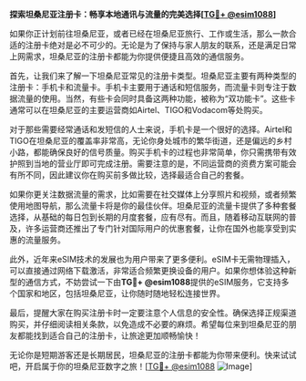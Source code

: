 **探索坦桑尼亚注册卡：畅享本地通讯与流量的完美选择[[TG💪+ @esim1088](https://t.me/s/esim1088)]**

如果你正计划前往坦桑尼亚，或者已经在坦桑尼亚旅行、工作或生活，那么一款合适的注册卡绝对是必不可少的。无论是为了保持与家人朋友的联系，还是满足日常上网需求，坦桑尼亚的注册卡都能为你提供便捷且高效的通信服务。

首先，让我们来了解一下坦桑尼亚常见的注册卡类型。坦桑尼亚主要有两种类型的注册卡：手机卡和流量卡。手机卡主要用于通话和短信服务，而流量卡则专注于数据流量的使用。当然，有些卡会同时具备这两种功能，被称为“双功能卡”。这些卡通常可以在坦桑尼亚的主要运营商如Airtel、TIGO和Vodacom等处购买。

对于那些需要经常通话和发短信的人士来说，手机卡是一个很好的选择。Airtel和TIGO在坦桑尼亚的覆盖率非常高，无论你身处城市的繁华街道，还是偏远的乡村小路，都能确保良好的信号质量。购买手机卡的过程也非常简单，你只需携带有效护照到当地的营业厅即可完成注册。需要注意的是，不同运营商的资费方案可能会有所不同，因此建议你在购买前多做比较，选择最适合自己的套餐。

如果你更关注数据流量的需求，比如需要在社交媒体上分享照片和视频，或者频繁使用地图导航，那么流量卡将是你的最佳伙伴。坦桑尼亚的流量卡提供了多种套餐选择，从基础的每日包到长期的月度套餐，应有尽有。而且，随着移动互联网的普及，许多运营商还推出了专门针对国际用户的优惠套餐，让你在国外也能享受到实惠的流量服务。

此外，近年来eSIM技术的发展也为用户带来了更多便利。eSIM卡无需物理插入，可以直接通过网络下载激活，非常适合频繁更换设备的用户。如果你想体验这种新型的通信方式，不妨尝试一下由**TG💪+ @esim1088**提供的eSIM服务，它支持多个国家和地区，包括坦桑尼亚，让你随时随地轻松连接世界。

最后，提醒大家在购买注册卡时一定要注意个人信息的安全性。确保选择正规渠道购买，并仔细阅读相关条款，以免造成不必要的麻烦。希望每位来到坦桑尼亚的朋友都能找到适合自己的注册卡，让旅途更加顺畅愉快！

无论你是短期游客还是长期居民，坦桑尼亚的注册卡都能为你带来便利。快来试试吧，开启属于你的坦桑尼亚数字之旅！[[TG💪+ @esim1088](https://t.me/s/esim1088) ![Image](https://i.postimg.cc/4NQfJmqS/Snipaste-2025-05-13-00-14-12.png)]